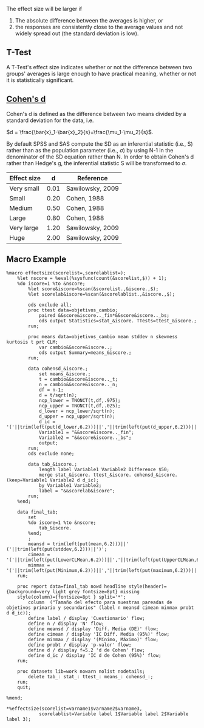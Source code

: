 The effect size will be larger if

1. The absolute difference between the averages is higher, or
2. the responses are consistently close to the average values and not widely spread out (the standard deviation is low).

## T-Test

A T-Test's effect size indicates whether or not the difference between two groups' averages is large enough to have practical meaning, whether or not it is statistically significant.

## [Cohen's d](https://en.wikipedia.org/wiki/Effect_size#Cohen's_d)

Cohen's d is defined as the difference between two means divided by a standard deviation for the data, i.e.

$d = \frac{\bar{x}_1-\bar{x}_2}{s}=\frac{\mu_1-\mu_2}{s}$.

By default SPSS and SAS compute the SD as an inferential statistic (i.e., S) rather than as the population parameter (i.e., $\sigma$) by using N-1 in the denominator of the SD equation rather than N. In order to obtain Cohen's d rather than Hedge's g, the inferential statistic S will be transformed to $\sigma$.

| **Effect size** | **d** | **Reference**    |
|-----------------|-------|------------------|
| Very small      | 0.01  | Sawilowsky, 2009 |
| Small           | 0.20  | Cohen, 1988      |
| Medium          | 0.50  | Cohen, 1988      |
| Large           | 0.80  | Cohen, 1988      |
| Very large      | 1.20  | Sawilowsky, 2009 |
| Huge            | 2.00  | Sawilowsky, 2009 |

## Macro Example

```
%macro effectsize(scorelist=,scorelablist=);
	%let nscore = %eval(%sysfunc(count(&scorelist,$)) + 1);
	%do iscore=1 %to &nscore;
		%let score&iscore=%scan(&scorelist.,&iscore.,$);
		%let scorelab&iscore=%scan(&scorelablist.,&iscore.,$);

		ods exclude all;
		proc ttest data=objetivos_cambio;
			paired &&score&iscore.._fin*&&score&iscore.._bs;
			ods output Statistics=stat_&iscore. TTests=ttest_&iscore.;
		run;

		proc means data=objetivos_cambio mean stddev n skewness kurtosis t prt CLM; 
			var cambio&&score&iscore..; 
			ods output Summary=means_&iscore.;
		run;

		data cohensd_&iscore.;
			set means_&iscore.;
			t = cambio&&score&iscore.._t;
			n = cambio&&score&iscore.._n;
			df = n-1;
			d = t/sqrt(n);
			ncp_lower = TNONCT(t,df,.975);
			ncp_upper = TNONCT(t,df,.025);
			d_lower = ncp_lower/sqrt(n);
			d_upper = ncp_upper/sqrt(n);
			d_ic = '('||trim(left(put(d_lower,6.2)))||','||trim(left(put(d_upper,6.2)))||')';
			Variable1 = "&&score&iscore.._fin";
			Variable2 = "&&score&iscore.._bs";
			output; 
		run; 
		ods exclude none;

		data tab_&iscore.;
			length label Variable1 Variable2 Difference $50;
			merge stat_&iscore. ttest_&iscore. cohensd_&iscore.(keep=Variable1 Variable2 d d_ic);
			by Variable1 Variable2;
			label = "&&scorelab&iscore";
		run;
	%end;

	data final_tab;
		set 
		%do iscore=1 %to &nscore;
			tab_&iscore. 
		%end;
		;
		meansd = trim(left(put(mean,6.2)))||' ('||trim(left(put(stddev,6.2)))||')';
		cimean = '('||trim(left(put(LowerCLMean,6.2)))||','||trim(left(put(UpperCLMean,6.2)))||')';
		minmax = '('||trim(left(put(Minimum,6.2)))||','||trim(left(put(maximum,6.2)))||')';
	run;

	proc report data=final_tab nowd headline style(header)={background=very light grey fontsize=8pt} missing 
	style(column)={fontsize=8pt } split='*';
		column  ("Tamaño del efecto para muestras pareadas de objetivos primario y secundarios" (label n meansd cimean minmax probt d d_ic));
		define label / display 'Cuestionario' flow;
		define n / display 'N' flow;
		define meansd / display 'Diff. Media (DE)' flow;
		define cimean / display 'IC Diff. Media (95%)' flow;
		define minmax / display '(Mínimo, Máximo)' flow;
		define probt / display 'p-valor' flow;
		define d / display f=5.2 'd de Cohen' flow;
		define d_ic / display 'IC d de Cohen (95%)' flow;
	run;

	proc datasets lib=work nowarn nolist nodetails; 
		delete tab_: stat_: ttest_: means_: cohensd_:;
  	run; 
  	quit; 

%mend;

*%effectsize(scorelist=varname1$varname2$varname3,
			scorelablist=Variable label 1$Variable label 2$Variable label 3);
```
